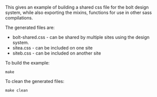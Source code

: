This gives an example of building a shared css file for the bolt design
system, while also exporting the mixins, functions for use in other
sass compilations.


The generated files are:

 - bolt-shared.css - can be shared by multiple sites using the design system.
 - sitea.css - can be included on one site
 - siteb.css - can be included on another site

To build the example:

```
make
```

To clean the generated files:

```
make clean
```
